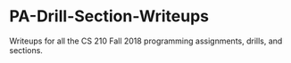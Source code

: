 # PA-Drill-Section-Writeups
Writeups for all the CS 210 Fall 2018 programming assignments, drills, and sections.
